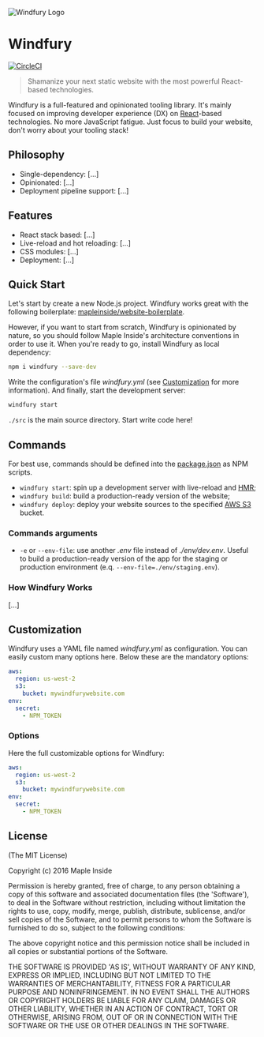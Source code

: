 ![Windfury Logo](https://static.mapleinside.com/windfury/windfury-logo.jpg)

# Windfury

[![CircleCI](https://circleci.com/gh/mapleinside/windfury.svg?style=svg)](https://circleci.com/gh/mapleinside/windfury)

> Shamanize your next static website with the most powerful React-based technologies.

Windfury is a full-featured and opinionated tooling library. It's mainly focused on improving developer experience (DX) on [React](https://facebook.github.io/react/)-based technologies. No more JavaScript fatigue. Just focus to build your website, don't worry about your tooling stack!

## Philosophy

* Single-dependency: [...]
* Opinionated: [...]
* Deployment pipeline support: [...]

## Features

* React stack based: [...]
* Live-reload and hot reloading: [...]
* CSS modules: [...]
* Deployment: [...]

## Quick Start

Let's start by create a new Node.js project. Windfury works great with the following boilerplate: [mapleinside/website-boilerplate](https://github.com/mapleinside/website-boilerplate).

However, if you want to start from scratch, Windfury is opinionated by nature, so you should follow Maple Inside's architecture conventions in order to use it.
When you're ready to go, install Windfury as local dependency:

```bash
npm i windfury --save-dev
```

Write the configuration's file _windfury.yml_ (see [Customization](#customization) for more information).
And finally, start the development server:

```bash
windfury start
```

`./src` is the main source directory. Start write code here!

## Commands

For best use, commands should be defined into the [package.json](https://docs.npmjs.com/files/package.json) as NPM scripts.

* `windfury start`: spin up a development server with live-reload and [HMR](http://webpack.github.io/docs/hot-module-replacement.html);
* `windfury build`: build a production-ready version of the website;
* `windfury deploy`: deploy your website sources to the specified [AWS S3](http://docs.aws.amazon.com/AmazonS3/latest/dev/Welcome.html) bucket.

### Commands arguments

* `-e` or `--env-file`: use another _.env_ file instead of _./env/dev.env_. Useful to build a production-ready version of the app for the staging or production environment (e.q. `--env-file=./env/staging.env`).

### How Windfury Works

[...]

## Customization

Windfury uses a YAML file named _windfury.yml_ as configuration. You can easily custom many options here.
Below these are the mandatory options:

```yaml
aws:
  region: us-west-2
  s3:
    bucket: mywindfurywebsite.com
env:
  secret:
    - NPM_TOKEN
```

### Options

Here the full customizable options for Windfury:

```yaml
aws:
  region: us-west-2
  s3:
    bucket: mywindfurywebsite.com
env:
  secret:
    - NPM_TOKEN
```

## License

(The MIT License)

Copyright (c) 2016 Maple Inside

Permission is hereby granted, free of charge, to any person obtaining a copy of this software and associated documentation files (the 'Software'), to deal in the Software without restriction, including without limitation the rights to use, copy, modify, merge, publish, distribute, sublicense, and/or sell copies of the Software, and to permit persons to whom the Software is furnished to do so, subject to the following conditions:

The above copyright notice and this permission notice shall be included in all copies or substantial portions of the Software.

THE SOFTWARE IS PROVIDED 'AS IS', WITHOUT WARRANTY OF ANY KIND, EXPRESS OR IMPLIED, INCLUDING BUT NOT LIMITED TO THE WARRANTIES OF MERCHANTABILITY, FITNESS FOR A PARTICULAR PURPOSE AND NONINFRINGEMENT. IN NO EVENT SHALL THE AUTHORS OR COPYRIGHT HOLDERS BE LIABLE FOR ANY CLAIM, DAMAGES OR OTHER LIABILITY, WHETHER IN AN ACTION OF CONTRACT, TORT OR OTHERWISE, ARISING FROM, OUT OF OR IN CONNECTION WITH THE SOFTWARE OR THE USE OR OTHER DEALINGS IN THE SOFTWARE.
